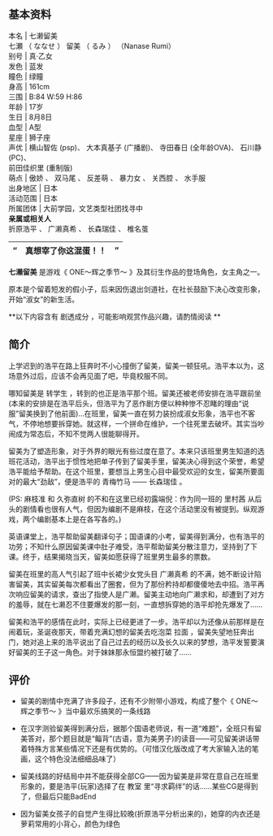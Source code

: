 **基本资料**  
---  
本名  |  七濑留美   
七瀬  （  ななせ  ）  留美  （  るみ  ）  （Nanase Rumi）  
别号  |  真·乙女   
发色  |  蓝发   
瞳色  |  绿瞳   
身高  |  161cm   
三围  |  B:84 W:59 H:86   
年龄  |  17岁   
生日  |  8月8日   
血型  |  A型   
星座  |  狮子座   
声优  |  横山智佐  (psp)、  大本真基子  (广播剧)、  寺田春日  (全年龄OVA)、  石川静  (PC)、   
前田佳织里  (重制版)  
萌点  |  傲娇  、  双马尾  、  反差萌  、  暴力女  、  关西腔  、  水手服   
出身地区  |  日本   
活动范围  |  日本   
所属团体  |  大前学园，文艺类型社团找寻中   
**亲属或相关人**  
折原浩平  、  广濑真希  、  长森瑞佳  、  椎名茧  
  
“  |  **真想宰了你这混蛋！！** |  ”   
---|---|---  
  
**七濑留美** 是游戏《  ONE～辉之季节～  》及其衍生作品的登场角色，女主角之一。

原本是个留着短发的假小子，后来因伤退出剑道社，在社长鼓励下决心改变形象，开始“淑女”的新生活。

**以下内容含有 剧透成分  ，可能影响观赏作品兴趣，请酌情阅读 **

##  简介

上学迟到的浩平在路上狂奔时不小心撞倒了留美，留美一顿狂吼。浩平本以为，这场意外过后，应该不会再见面了吧，毕竟校服不同。

哪知留美是  转学生
，转到的也正是浩平那个班。留美还被老师安排在浩平跟前坐(本来的安排是在浩平后头，但浩平为了恶作剧方便以种种惨不忍睹的理由“说服”留美换到了他前面)…在班里，留美一直在努力装扮成淑女形象，浩平也不客气，不停地想要拆穿她。就这样，一个拼命在维护，一个往死里去破坏。其实当吵闹成为常态后，不知不觉两人很能聊得开。

留美为了塑造形象，对于外界的眼光有些过度在意了。本来只该班里男生知道的选班花活动，浩平出于惯性地把单子传到了留美手里，留美决心得到这个荣誉，希望浩平能给予帮助。在这个班里，要想当上男生心目中最受欢迎的女生，留美所要面对的最大“劲敌”，便是浩平的
青梅竹马  ——  长森瑞佳  。

(PS:  麻枝准  和  久弥直树  的不和在这里已经初露端倪：作为同一班的  里村茜
从后头的剧情看也很有人气，但因为编剧不是麻枝，在这个活动里没有被提到。纵观游戏，两个编剧基本上是在各写各的。)

英语课堂上，浩平帮助留美翻译句子；国语课的小考，留美得到满分，也有浩平的功劳；不知什么原因留美课中肚子难受，浩平帮助留美分散注意力，坚持到了下课。终于，结果揭晓当天，留美如愿获得了班里男生最多的票数。

留美在班里的高人气引起了班中长裙少女党头目  广濑真希
的不满，她不断设计陷害留美，其实留美每次都看出了圈套，但为了那份矜持却都傻傻地去中招。浩平再次响应留美的请求，查出了指使人是广濑。留美主动地向广濑求和，却遭到了对方的羞辱，就在七濑忍不住要爆发的那一刻，一直想拆穿她的浩平却抢先爆发了……

留美和浩平的感情在此时，实际上已经更进了一步。浩平却以为还像从前那样是在闹着玩，圣诞夜那天，带着充满幻想的留美去吃泡菜  拉面
，留美失望地狂奔出门，她对追上来的浩平说出了自己过去的经历以及长久以来的梦想，浩平发誓要演好留美的王子这一角色。对于妹妹那永恒盟约被打破了……

##  评价

  * 留美的剧情中充满了许多段子，还有不少附带小游戏，构成了整个《  ONE～辉之季节～  》当中最欢乐搞笑的一条线路 

  * 在汉字测验留美得到满分后，据那个国语老师说，有一道“难题”，全班只有留美答对，那个题目就是“鲻背”(古语，意为美男子)的读音——可见留美讲话带着特殊方言某些情况下还是有优势的。（可惜汉化版改成了考大家输入法的笔画，这个特色没法细细品味了） 

  * 留美线路的好结局中并不能获得全部CG——因为留美是非常在意自己在班里形象的，要是浩平(玩家)选择了在  教室  里“寻求羁绊”的话……某些CG是得到了，但最后只能BadEnd 

  * 因为留美女孩子的自觉产生得比较晚(折原浩平分析出来的)，她穿的内衣还是萝莉常用的小背心，颜色为绿色 
